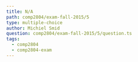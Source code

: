 ```yaml
---
title: N/A
path: comp2804/exam-fall-2015/5
type: multiple-choice
author: Michiel Smid
question: comp2804/exam-fall-2015/5/question.ts
tags:
  - comp2804
  - comp2804-exam
---
```

